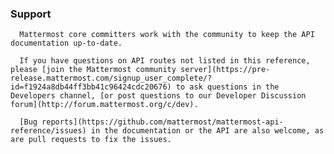  ### Support

      Mattermost core committers work with the community to keep the API documentation up-to-date.

      If you have questions on API routes not listed in this reference, please [join the Mattermost community server](https://pre-release.mattermost.com/signup_user_complete/?id=f1924a8db44ff3bb41c96424cdc20676) to ask questions in the Developers channel, [or post questions to our Developer Discussion forum](http://forum.mattermost.org/c/dev).

      [Bug reports](https://github.com/mattermost/mattermost-api-reference/issues) in the documentation or the API are also welcome, as are pull requests to fix the issues.
